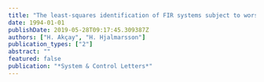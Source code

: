 ```yaml
---
title: "The least-squares identification of FIR systems subject to worst-case noise"
date: 1994-01-01
publishDate: 2019-05-28T09:17:45.309387Z
authors: ["H. Akçay", "H. Hjalmarsson"]
publication_types: ["2"]
abstract: ""
featured: false
publication: "*System & Control Letters*"
---
```


